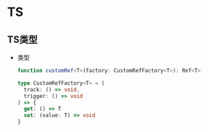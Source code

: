 # TS

## TS类型

- 类型

    ```ts
    function customRef<T>(factory: CustomRefFactory<T>): Ref<T>

    type CustomRefFactory<T> = (
      track: () => void,
      trigger: () => void
    ) => {
      get: () => T
      set: (value: T) => void
    }
    ```
